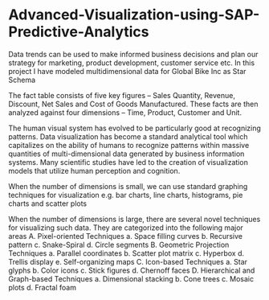 # Advanced-Visualization-using-SAP-Predictive-Analytics

Data trends can be used to make informed business decisions and plan our strategy for marketing, product development, customer service etc.
In this project I have modeled multidimensional data for Global Bike Inc as Star Schema

The fact table consists of five key figures – Sales Quantity, Revenue, Discount, Net Sales and Cost of Goods Manufactured. These facts are then analyzed against four dimensions – Time, Product, Customer and Unit.

The human visual system has evolved to be particularly good at recognizing patterns. Data visualization has become a standard analytical tool which capitalizes on the ability of humans to recognize patterns within massive quantities of multi-dimensional data generated by business information systems. Many scientific studies have led to the creation of visualization models that utilize human perception and cognition.

When the number of dimensions is small, we can use standard graphing techniques for visualization e.g. bar charts, line charts, histograms, pie charts and scatter plots

When the number of dimensions is large, there are several novel techniques for visualizing such data. They are categorized into the following major areas 
A.	Pixel-oriented Techniques
a.	Space filling curves
b.	Recursive pattern
c.	Snake-Spiral
d.	Circle segments
B.	Geometric Projection Techniques
a.	Parallel coordinates
b.	Scatter plot matrix
c.	Hyperbox
d.	Trellis display
e.	Self-organizing maps
C.	Icon-based Techniques
a.	Star glyphs
b.	Color icons
c.	Stick figures
d.	Chernoff faces
D.	Hierarchical and Graph-based Techniques
a.	Dimensional stacking
b.	Cone trees
c.	Mosaic plots
d.	Fractal foam




